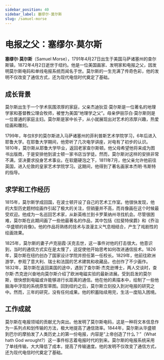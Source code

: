 ```yaml
---
sidebar_position: 40
sidebar_label: 塞缪尔·莫尔斯
slug: /samuel-morse
---
```


# 电报之父：塞缪尔·莫尔斯

**塞缪尔·莫尔斯**（Samuel Morse），1791年4月27日出生于美国马萨诸塞州的查尔斯镇，1872年4月2日逝世于纽约。他是一位美国画家、发明家和电报之父，因发明莫尔斯电码和单线电报系统而闻名于世。莫尔斯的一生充满了传奇色彩，他的发明不仅改变了通信方式，还为现代电信时代奠定了基础。

## 成长背景

莫尔斯出生于一个学术氛围浓厚的家庭，父亲杰迪狄亚·莫尔斯是一位著名的地理学家和基督教公理会牧师，被誉为美国“地理学之父”。母亲伊丽莎白·莫尔斯则是一位普通的家庭主妇。莫尔斯是家中长子，从小就展现出对艺术的浓厚兴趣，热爱绘画和雕刻。

1799年，年仅8岁的莫尔斯进入马萨诸塞州的菲利普斯艺术学院学习，6年后进入耶鲁大学。在耶鲁大学期间，他旁听了几次电学讲座，对电有了初步的认识。1810年，莫尔斯从耶鲁大学毕业，返回老家查尔斯顿。他父母希望他将来成为图书出版商，于是安排他到波士顿一家书店当学徒。然而，莫尔斯对这样的安排非常不满，坚决要求投身艺术事业。在软磨硬泡之下，1811年7月，他父亲允许他前往英国，进入伦敦的皇家艺术学院学习。这期间，他得到了著名画家本杰明·韦斯特的指导。

## 求学和工作经历

1815年，莫尔斯学成回国，在波士顿开设了自己的艺术工作室。他很快发现，他的大型历史题材绘画作引起了极大的关注，但销量并不高，而肖像画在这个时候最受欢迎。他成为一名巡回艺术家，从新英格兰到卡罗莱纳州寻找机会。尽管很困难，莫尔斯在此期间画了一些他最著名的作品，其中包括《拉斐特侯爵》和《乔治·华盛顿的肖像》。他的作品将熟练的技术与浪漫主义气息相结合，产生了戏剧性的绘画效果。

1825年，莫尔斯的妻子卢克丽霞·沃克去世，这一事件对他的打击很大。他意识到，当时的通信方式实在是太慢了，这促使他开始思考如何改进通信技术。1826年，莫尔斯在纽约创办了国家设计学院并担任第一任校长。1829年，他前往欧洲游学，参观了意大利、瑞士和法国的艺术建筑和收藏品，也创作了不少画作。1832年，莫尔斯在返回美国的途中，遇到了查尔斯·杰克逊博士，两人交谈时，查尔斯·杰克逊兴奋地向莫尔斯介绍了欧洲电磁实验的最新进展。受到启发的莫尔斯，很快想到电磁或许能够进行长距离的通信。他在他的素描本中，绘制了一些他脑海中浮现的系统原型草图。回到纽约之后，莫尔斯立刻投入到对电报的研究之中。然而，三年的研究，没有任何成果。他的积蓄陆续用完，生活一度陷入困境。

## 工作成就

莫尔斯在电报领域的贡献尤为突出。他发明了莫尔斯电码，这是一种将文本信息作为一系列点和划传输的方法，极大地提高了通信效率。1844年，莫尔斯从华盛顿到巴尔的摩拍发了人类历史上的第一份电报，内容是“上帝创造了什么？”（What hath God wrought?）这一事件标志着电报时代的到来。莫尔斯的电报系统采用了单线传输，大大降低了成本，提高了传输速度。他的发明不仅改变了通信方式，还为现代电信时代奠定了基础。
